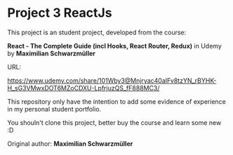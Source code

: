 #  Project 3 ReactJs

This project is an student project, developed from the course:

**React - The Complete Guide (incl Hooks, React Router, Redux)** in Udemy by **Maximilian Schwarzmüller**

URL:

https://www.udemy.com/share/101Wby3@Mnjryac40aIFv8tzYN_rBYHK-H_sG3VMwxDOT6MZoCDXU-LpfrjuzQS_fF888MC3/


This repository only have the intention to add some evidence of experience in my personal student portfolio.

You shouln't clone this project, better buy the course and learn some new :D


Original author: **Maximilian Schwarzmüller**